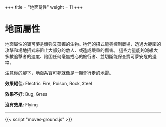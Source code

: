 +++
title = "地面屬性"
weight = 11
+++

# 地面屬性
地面屬性的寶可夢是頑強又孤獨的生物。牠們的招式能夠控制戰場，透過大範圍的攻擊和場地招式來阻止大部分的敵人、或造成嚴重的傷害。
這些力量能夠減緩大多數追擊者的速度、陷困任何毫無戒心的旅行者、並切斷能保全寶可夢安危的退路。

注意你的腳下，地面系寶可夢就像是一顆會行走的地雷。


**效果絕佳:**
<span class="TypeBlockList">Electric, Fire, Poison, Rock, Steel</span>

**效果不好:**
<span class="TypeBlockList">Bug, Grass</span>

**沒有效果:**
<span class="TypeBlockList">Flying</span>

---

<div id="MoveList"></div>

{{< script "moves-ground.js" >}}
<script type="text/javascript">
  window.addEventListener("parsePage", ()=>{
    TocInjector.parsePage("Move");
  });

</script>